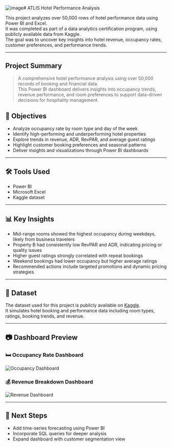 ![image](https://github.com/user-attachments/assets/42a4753d-3c1e-46d2-a1be-25ebe2e96837)# ATLIS Hotel Performance Analysis

This project analyzes over 50,000 rows of hotel performance data using Power BI and Excel.  
It was completed as part of a data analytics certification program, using publicly available data from Kaggle.  
The goal was to uncover key insights into hotel revenue, occupancy rates, customer preferences, and performance trends.

---
## Project Summary

> A comprehensive hotel performance analysis using over 50,000 records of booking and financial data.  
> This Power BI dashboard delivers insights into occupancy trends, revenue performance, and room preferences
> to support data-driven decisions for hospitality management.

## 📌 Objectives
- Analyze occupancy rate by room type and day of the week  
- Identify high-performing and underperforming hotel properties  
- Explore trends in revenue, ADR, RevPAR, and average guest ratings  
- Highlight customer booking preferences and seasonal patterns  
- Deliver insights and visualizations through Power BI dashboards  

---

## 🛠 Tools Used
- Power BI  
- Microsoft Excel  
- Kaggle dataset  

---

## 📊 Key Insights
- Mid-range rooms showed the highest occupancy during weekdays, likely from business travelers  
- Property B had consistently low RevPAR and ADR, indicating pricing or quality issues  
- Higher guest ratings strongly correlated with repeat bookings  
- Weekend bookings had lower occupancy but higher average ratings  
- Recommended actions include targeted promotions and dynamic pricing strategies  

---

## 📁 Dataset
The dataset used for this project is publicly available on [Kaggle](https://www.kaggle.com/).  
It simulates hotel booking and performance data including room types, ratings, booking trends, and revenue.

---

## 📷 Dashboard Preview

### 🛏️ Occupancy Rate Dashboard  
![Occupancy Dashboard](https://github.com/LegendaryAnalyst/ATLIS-Hotel-Analysis/blob/main/occupancy-dashboard.png?raw=true)

### 💰 Revenue Breakdown Dashboard  
![Revenue Dashboard](https://github.com/LegendaryAnalyst/ATLIS-Hotel-Analysis/blob/main/revenue-dashboard.png?raw=true)

---
## 🔄 Next Steps
- Add time-series forecasting using Power BI
- Incorporate SQL queries for deeper analysis
- Expand dashboard with customer segmentation view

